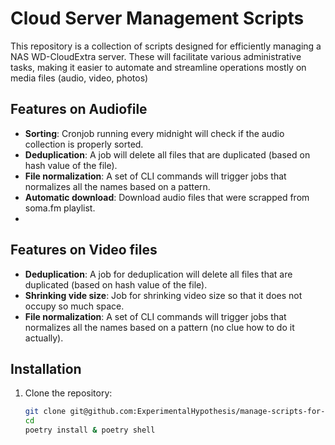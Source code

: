 # Cloud Server Management Scripts

This repository is a collection of scripts designed for efficiently managing a NAS WD-CloudExtra server. These will facilitate various administrative tasks, making it easier to automate and streamline operations mostly on media files (audio, video, photos)

## Features on Audiofile

- **Sorting**: Cronjob running every midnight will check if the audio collection is properly sorted.
- **Deduplication**: A job will delete all files that are duplicated (based on hash value of the file).
- **File normalization**: A set of CLI commands will trigger jobs that normalizes all the names based on a pattern.
- **Automatic download**: Download audio files that were scrapped from soma.fm playlist.
- 

## Features on Video files
- **Deduplication**: A job for deduplication will delete all files that are duplicated (based on hash value of the file).
- **Shrinking vide size**: Job for shrinking video size so that it does not occupy so much space.
- **File normalization**: A set of CLI commands will trigger jobs that normalizes all the names based on a pattern (no clue how to do it actually).


## Installation

1. Clone the repository:

   ```bash
   git clone git@github.com:ExperimentalHypothesis/manage-scripts-for-nas-.git 
   cd 
   poetry install & poetry shell